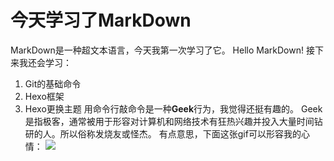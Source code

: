 # 今天学习了MarkDown
MarkDown是一种超文本语言，今天我第一次学习了它。
  Hello MarkDown!
  接下来我还会学习：
1. Git的基础命令
2. Hexo框架
3. Hexo更换主题
  用命令行敲命令是一种**Geek**行为，我觉得还挺有趣的。
  Geek是指极客，通常被用于形容对计算机和网络技术有狂热兴趣并投入大量时间钻研的人。所以俗称发烧友或怪杰。
  有点意思，下面这张gif可以形容我的心情：
  ![](https://qgt-style.oss-cn-hangzhou.aliyuncs.com/newcoursep4/g1/g1-2-2/tenor.gif)
